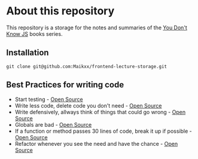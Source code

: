 # About this repository

This repository is a storage for the notes and summaries of the [You Don't Know JS](https://github.com/getify/You-Dont-Know-JS) books series.

## Installation

```
git clone git@github.com:Maikxx/frontend-lecture-storage.git
```

## Best Practices for writing code

* Start testing - [Open Source](https://opensource.com/article/17/5/30-best-practices-software-development-and-testing)
* Write less code, delete code you don't need - [Open Source](https://opensource.com/article/17/5/30-best-practices-software-development-and-testing)
* Write defensively, allways think of things that could go wrong - [Open Source](https://opensource.com/article/17/5/30-best-practices-software-development-and-testing)
* Globals are bad - [Open Source](https://opensource.com/article/17/5/30-best-practices-software-development-and-testing)
* If a function or method passes 30 lines of code, break it up if possible - [Open Source](https://opensource.com/article/17/5/30-best-practices-software-development-and-testing)
* Refactor whenever you see the need and have the chance - [Open Source](https://opensource.com/article/17/5/30-best-practices-software-development-and-testing)
